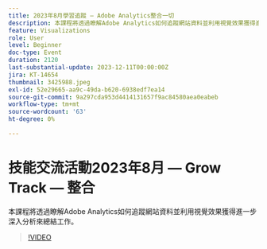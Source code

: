 ```yaml
---
title: 2023年8月學習追蹤 — Adobe Analytics整合一切
description: 本課程將透過瞭解Adobe Analytics如何追蹤網站資料並利用視覺效果獲得進一步深入分析來總結工作。
feature: Visualizations
role: User
level: Beginner
doc-type: Event
duration: 2120
last-substantial-update: 2023-12-11T00:00:00Z
jira: KT-14654
thumbnail: 3425988.jpeg
exl-id: 52e29665-aa9c-49da-b620-6938edf7ea14
source-git-commit: 9a297cda953d4414131657f9ac84580aea0eabeb
workflow-type: tm+mt
source-wordcount: '63'
ht-degree: 0%

---
```


# 技能交流活動2023年8月 — Grow Track — 整合

本課程將透過瞭解Adobe Analytics如何追蹤網站資料並利用視覺效果獲得進一步深入分析來總結工作。

>[!VIDEO](https://video.tv.adobe.com/v/3456741/?learn=on&captions=chi_hant)
